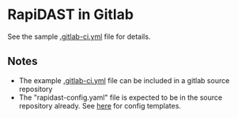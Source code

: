 # RapiDAST in Gitlab

See the sample [.gitlab-ci.yml](.gitlab-ci.yml) file for details.

## Notes

- The example [.gitlab-ci.yml](.gitlab-ci.yml) file can be included in a gitlab source repository
- The "rapidast-config.yaml" file is expected to be in the source repository already. See [here](../config) for config templates.
